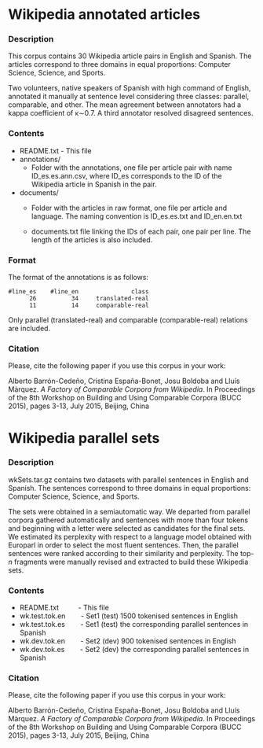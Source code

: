 # Wikipedia annotated articles

### Description

This corpus contains 30 Wikipedia article pairs in English and Spanish. 
The articles correspond to three domains in equal proportions: Computer Science, 
Science, and Sports.

Two volunteers, native speakers of Spanish with high command of English, annotated  it manually at sentence level considering three classes: parallel, comparable, and other. The mean agreement between annotators had a kappa coefficient of κ∼0.7. A third annotator resolved disagreed sentences.


### Contents

- README.txt 	- This file  
- annotations/	
  - Folder with the annotations, one file per article pair with 
		  name ID_es.es.ann.csv, where ID_es corresponds to the ID of 
		  the Wikipedia article in Spanish in the pair.    
- documents/	
   - Folder with the articles in raw format, one file per article 
		  and language. The naming convention is ID_es.es.txt and 
		  ID_en.en.txt  

   - documents.txt file linking the IDs of each pair, one pair per 
  		  line. The length of the articles is also included.


### Format

The format of the annotations is as follows:  
```
#line_es    #line_en               class  
      26	      34     translated-real  
      11	      14	 comparable-real  
```

Only parallel (translated-real) and comparable (comparable-real) relations are
included.

### Citation

Please, cite the following paper if you use this corpus in your work:

Alberto Barrón-Cedeño, Cristina España-Bonet, Josu Boldoba and Lluís Màrquez.
*A Factory of Comparable Corpora from Wikipedia*.
In Proceedings of the 8th Workshop on Building and Using Comparable Corpora 
(BUCC 2015), pages 3-13, July 2015, Beijing, China


# Wikipedia parallel sets 

### Description

wkSets.tar.gz contains two datasets with parallel sentences in English and Spanish. The sentences correspond to three domains in equal proportions: Computer Science, Science, and Sports. 

The sets were obtained in a semiautomatic way. We departed from parallel corpora 
gathered automatically and sentences with more than four tokens and beginning with a letter were selected as candidates for the final sets. We estimated its perplexity with respect to a language model obtained with Europarl in order to select the most fluent sentences. Then, the parallel sentences were ranked according to their similarity and perplexity. The top-*n* fragments were manually revised and extracted to build these Wikipedia sets.

### Contents

- README.txt     &nbsp;&nbsp;&nbsp;&nbsp;&nbsp;&nbsp;&nbsp;&nbsp;   - This file  
- wk.test.tok.en  &nbsp;&nbsp;&nbsp;&nbsp;&nbsp;&nbsp; - Set1 (test) 1500 tokenised sentences in English
- wk.test.tok.es  &nbsp;&nbsp;&nbsp;&nbsp;&nbsp;&nbsp; - Set1 (test) the corresponding parallel sentences in Spanish
- wk.dev.tok.en   &nbsp;&nbsp;&nbsp;&nbsp;&nbsp;&nbsp; - Set2 (dev) 900 tokenised sentences in English
- wk.dev.tok.es   &nbsp;&nbsp;&nbsp;&nbsp;&nbsp;&nbsp; - Set2 (dev) the corresponding parallel sentences in Spanish

### Citation

Please, cite the following paper if you use this corpus in your work:

Alberto Barrón-Cedeño, Cristina España-Bonet, Josu Boldoba and Lluís Màrquez.
*A Factory of Comparable Corpora from Wikipedia*.
In Proceedings of the 8th Workshop on Building and Using Comparable Corpora 
(BUCC 2015), pages 3-13, July 2015, Beijing, China



